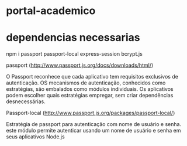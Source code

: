 # portal-academico

# dependencias necessarias

npm i passport passport-local express-session bcrypt.js

passport
(http://www.passport.js.org/docs/downloads/html/)

O Passport reconhece que cada aplicativo tem requisitos exclusivos de autenticação. OS mecanismos de autenticação, conhecidos como estratégias, são embalados como módulos individuais. Os aplicativos podem escolher quais estratégias empregar, sem criar dependências desnecessárias.

Passport-local
(http://www.passport.js.org/packages/passport-local/)

Estratégia de passport para autenticação com nome de usuário e senha. este módulo permite autenticar usando um nome de usuário e senha em seus aplicativos Node.js